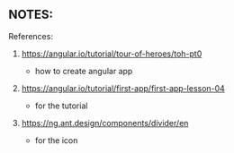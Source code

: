 ## NOTES:

References:

1. https://angular.io/tutorial/tour-of-heroes/toh-pt0

   - how to create angular app

2. https://angular.io/tutorial/first-app/first-app-lesson-04

   - for the tutorial

3. https://ng.ant.design/components/divider/en

   - for the icon
